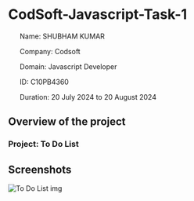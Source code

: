 # CodSoft-Javascript-Task-1

<ul>Name: SHUBHAM KUMAR</ul>
<ul>Company: Codsoft</ul>
<ul>Domain: Javascript Developer</ul>
<ul>ID: C10PB4360</ul>
<ul>Duration: 20 July 2024 to 20 August 2024</ul>

<h2>Overview of the project</h2>
<h3>Project: To Do List</h3>


<h2>Screenshots</h2>


![To Do List img](https://github.com/user-attachments/assets/3388ffb8-cdd2-4006-abc6-a0417bc526b1)

